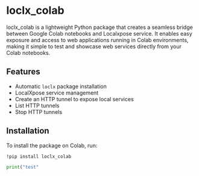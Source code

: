 # loclx_colab

loclx_colab is a lightweight Python package that creates a seamless bridge between Google Colab notebooks and Localxpose service. It enables easy exposure and access to web applications running in Colab environments, making it simple to test and showcase web services directly from your Colab notebooks.

## Features

- Automatic `loclx` package installation 
- LocalXpose service management
- Create an HTTP tunnel to expose local services 
- List HTTP tunnels 
- Stop HTTP tunnels

## Installation

To install the package on Colab, run:

```bash
!pip install loclx_colab

```

```Python
print("test"
```
